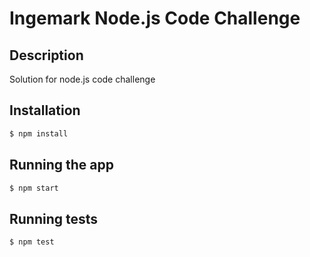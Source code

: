 # Ingemark Node.js Code Challenge

## Description

Solution for node.js code challenge

## Installation

```bash
$ npm install
```

## Running the app

```bash
$ npm start
```

## Running tests

```bash
$ npm test
```